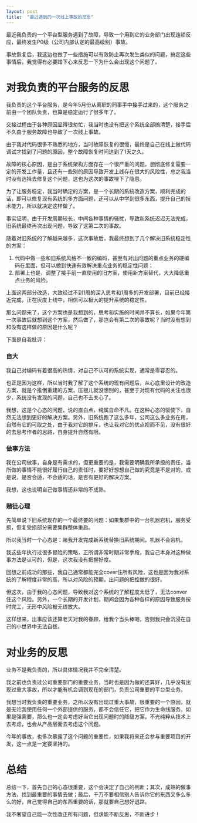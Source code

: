 ```yaml
---
layout: post
title:  "最近遇到的一次线上事故的反思"
---
```


最近我负责的一个平台型服务遇到了故障，导致一个用到它的业务部门出现连锁反应，最终发生P0级（公司内部认定的最高级别）事故。

事故恢复后，我这边也做了一些措施可以有效防止再次发生类似的问题，搞定这些事情后，我觉得有必要踏下心来反思一下为什么会出现这个问题了。

# 对我负责的平台服务的反思

我负责的这个平台服务，是今年5月份从离职的同事手中接手过来的，这个服务之前由一个团队负责，也算是稳定运行了很多年了。

交接过程由于各种原因显得很匆忙，我当时也没有把这个系统全部搞清楚，接手后不久由于服务故障也导致了一次线上事故。

由于我对代码很多不熟悉的地方，当时故障恢复的很慢，最终是自己在线上做代码调试才找到了问题的原因，整个故障恢复时间达到了1天之久。

故障的核心原因，是由于系统架构方面存在一个很严重的问题，想彻底修复需要一定的开发工作量，且还有一些别的原因导致开发上线存在很大的风险性，总之我当时没有选择去修复这个问题，这也为这次的事故埋下了隐患。

为了让服务稳定，我当时确定的方案，是一个长期的系统改造方案，顺利完成的话，即可以修复现有系统的多方面问题，还可以从中学到很多东西，提升自己的技术能力，所以就决定这样做了。

事实证明，由于开发周期较长，中间各种事情的骚扰，导致新系统迟迟无法完成，旧系统最终再次出现问题，导致了这第二次的事故。

随着对旧系统的了解越来越多，这次事故后，我最终想到了几个解决旧系统稳定性的方案：

1. 代码中做一些和旧系统风格不一致的编码，甚至有对出问题的重点业务的硬编码在里面，但可以做到快速有效解决重点业务的稳定性问题；
1. 部署上也是，调整了接手前一直使用的旧方案，使用新方案替代，大大降低重点业务的风险。

上面这两部分改造，大致经过不到1周的深入思考和1周多的开发部署，目前已经接近完成，正在灰度上线中，相信可以极大的提升系统的稳定性。

那么问题来了，这个方案也是我想到的，思考和实施的时间并不算长，如果今年第一次事故后就想到这个方案，然后做了，那岂会有第二次的事故呢？当时没有想到和没有这样做的原因是什么呢？

下面是自我批评：

### 自大

我自己对编码有着很高的热情，对自己不认可的系统实现，通常是零容忍的。

也正是因为这样，所以当时我了解了这个系统的现有问题后，从心底里设计的改造方案，就是个推倒重建的方案，压根儿就没想别的，甚至于对现有代码的关注也很少，系统没有发现的问题，自己也不去关心了。

我想，这是个心态的问题，说的直白点，纯属自命不凡。在这种心态的驱使下，自然无法想到更好的解决方案。另外，旧系统跑了这么多年，公司这么多业务在用，自然有它的可取之处，由于我对它的排斥，也让我对它的优点视而不见，没有很好的去思考作者的思路，自身提升自然有限。

### 做事方法

我在公司做事，自身是有需求的，但更重要的是，我需要明确我所承担的责任，当所做的事情不能很好履行自己的责任时，要好好想想自己做的究竟是不是对的，或是说，是否合适，不合适的话，是否有更好的解决方案。

我想，这也说明自己做事情还非常的不成熟。

### 赌徒心理

先简单说下旧系统现存的一个最终要的问题：如果集群中的一台机器宕机，服务受损，恢复受损部分需要集群整体重启。

所以我当时一个心态是：赌我开发完成新系统替换旧系统期间，机器不会宕机。

我这些年执行过很多冒险的策略，正所谓非常时期非常手段，我自己本身对这种做事方法是认可的，但是，这次我没有把握好度。

回想之前成功的那些，我自己通常都能完全cover住所有风险，这也是因为我对系统的了解程度非常的高，所以对风险的预期，出问题的把控做的很好。

但这次，由于我的心态问题，导致我对这个系统的了解程度太低了，无法conver住这个风险。另外，一个长期的开发计划，期间会因为各种各样的原因导致服务按时完工，无形中风险被无线放大。

这样想来，出事应该还算老天对我的眷顾，给我个当头棒喝，否则我只会沉浸在自己的小世界中无法自拔。

# 对业务的反思

业务不是我负责的，所以具体情况我并不完全清楚。

我之前也负责过公司重要部门的重要业务，当时也是因为做的还算好，几乎没有出现过重大事故，所以才能有机会调到现在的部门，负责公司重要的平台型业务。

我想当时我负责的重要业务，之所以没有出现过重大事故，很重要的一个原因，就是无论我使用任何一个外部提供的服务，都不会信任它，把它作为生命线服务。如果是强需要，那么也一定会考虑好当它出现问题时的降级方案，不光纯粹从技术上去考虑，也会从产品层面去考虑这个问题。

今年的事故，也多次暴露了这个问题的重要性，如果我将来还会参与重要项目的开发，这一点是一定要坚持的。

# 总结

总结一下，首先自己的心态很重要，这个会决定了自己的判断；其次，成熟的做事方法，找到最重要的事情去做；最后，千万不要相信别人告诉你它的东西又多么多么的好，自己觉得自己的东西重要的话，那就要自己想好退路。

我不奢望自己能一次性改正所有问题，但求能不断反思，不断进步！
